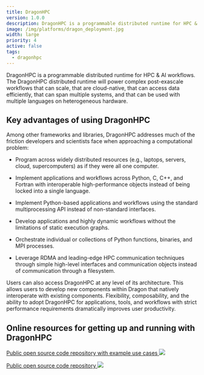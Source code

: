 ```yaml
---
title: DragonHPC
version: 1.0.0
description: DragonHPC is a programmable distributed runtime for HPC & AI workflows.
image: /img/platforms/dragon_deployment.jpg
width: large
priority: 4
active: false
tags:
  - dragonhpc
---
```

DragonHPC is a programmable distributed runtime for HPC & AI workflows. The DragonHPC distributed runtime will power complex post-exascale workflows that can scale, that are cloud-native, that can access data efficiently, that can span multiple systems, and that can be used with multiple languages on heterogeneous hardware.

## Key advantages of using DragonHPC

Among other frameworks and libraries, DragonHPC addresses much of the friction developers and scientists face when approaching a computational problem:

* Program across widely distributed resources (e.g., laptops, servers, cloud, supercomputers) as if they were all one computer.

* Implement applications and workflows across Python, C, C++, and Fortran with interoperable high-performance objects instead of being locked into a single language.

* Implement Python-based applications and workflows using the standard multiprocessing API instead of non-standard interfaces.

* Develop applications and highly dynamic workflows without the limitations of static execution graphs.

* Orchestrate individual or collections of Python functions, binaries, and MPI processes.

* Leverage RDMA and leading-edge HPC communication techniques through simple high-level interfaces and communication objects instead of communication through a filesystem.

Users can also access DragonHPC at any level of its architecture. This allows users to develop new components within Dragon that natively interoperate with existing components. Flexibility, composability, and the ability to adopt DragonHPC for applications, tools, and workflows with strict performance requirements dramatically improves user productivity.

## Online resources for getting up and running with DragonHPC

[Public open source code repository with example use cases ![](Github)](https://github.com/DragonHPC/dragon)

[Public open source code repository ![](Github)](https://dragonhpc.github.io/dragon/doc/_build/html/index.html)


